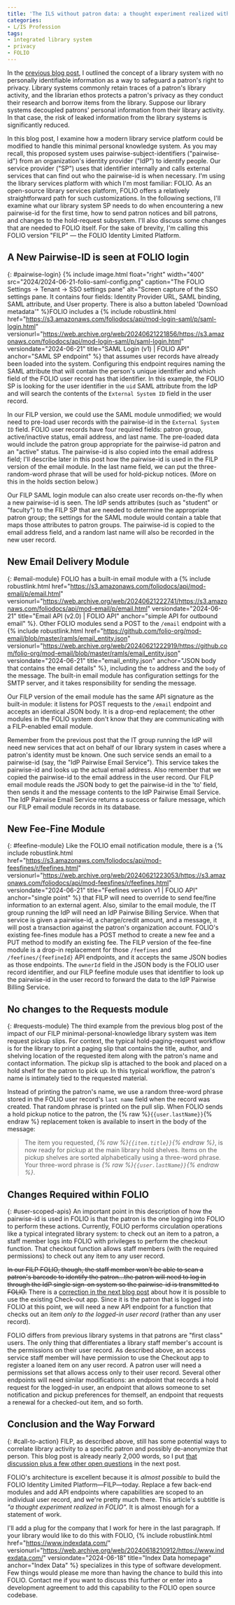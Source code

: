 ```yaml
---
title: 'The ILS without patron data: a thought experiment realized with FOLIO'
categories:
- L/IS Profession
tags:
- integrated library system
- privacy
- FOLIO
---
```


In the [previous blog post](https://dltj.org/article/ils-without-patron-data/), I outlined the concept of a library system with no personally identifiable information as a way to safeguard a patron's right to privacy. 
Library systems commonly retain traces of a patron's library activity, and the librarian ethos protects a patron's privacy as they conduct their research and borrow items from the library. 
Suppose our library systems decoupled patrons' personal information from their library activity. 
In that case, the risk of leaked information from the library systems is significantly reduced.

In this blog post, I examine how a modern library service platform could be modified to handle this minimal personal knowledge system. 
As you may recall, this proposed system uses pairwise-subject-identifiers ("pairwise-id") from an organization's identity provider ("IdP") to identify people. 
Our service provider ("SP") uses that identifier internally and calls external services that can find out who the pairwise-id is when necessary. 
I'm using the library services platform with which I'm most familiar: FOLIO. 
As an open-source library services platform, FOLIO offers a relatively straightforward path for such customizations. 
In the following sections, I'll examine what our library system SP needs to do when encountering a new pairwise-id for the first time, how to send patron notices and bill patrons, and changes to the hold-request subsystem. 
I'll also discuss some changes that are needed to FOLIO itself. 
For the sake of brevity, I'm calling this FOLIO version "FILP" — the FOLIO Identity Limited Platform.

## A New Pairwise-ID is seen at FOLIO login
{: #pairwise-login}
{% include image.html 
float="right"
width="400"
src="2024/2024-06-21-folio-saml-config.png"
caption="The FOLIO Settings → Tenant → SSO settings pane"
alt="Screen capture of the SSO settings pane. It contains four fields: Identity Provider URL, SAML binding, SAML attribute, and User property. There is also a button labeled 'Download metadata'"
%}FOLIO includes a {% include robustlink.html href="https://s3.amazonaws.com/foliodocs/api/mod-login-saml/p/saml-login.html" versionurl="https://web.archive.org/web/20240621221856/https://s3.amazonaws.com/foliodocs/api/mod-login-saml/p/saml-login.html" versiondate="2024-06-21" title="SAML Login (v1) | FOLIO API" anchor="SAML SP endpoint" %} that assumes user records have already been loaded into the system. 
Configuring this endpoint requires naming the SAML attribute that will contain the person's unique identifier and which field of the FOLIO user record has that identifier. 
In this example, the FOLIO SP is looking for the user identifier in the `uid` SAML attribute from the IdP and will search the contents of the `External System ID` field in the user record.

In our FILP version, we could use the SAML module unmodified; we would need to pre-load user records with the pairwise-id in the `External System ID` field. FOLIO user records have four required fields: patron group, active/inactive status, email address, and last name. 
The pre-loaded data would include the patron group appropriate for the pairwise-id patron and an "active" status. 
The pairwise-id is also copied into the email address field; I'll describe later in this post how the pairwise-id is used in the FILP version of the email module. 
In the last name field, we can put the three-random-word phrase that will be used for hold-pickup notices. 
(More on this in the holds section below.)

Our FILP SAML login module can also create user records on-the-fly when a new pairwise-id is seen. 
The IdP sends attributes (such as "student" or "faculty") to the FILP SP that are needed to determine the appropriate patron group; the settings for the SAML module would contain a table that maps those attributes to patron groups. 
The pairwise-id is copied to the email address field, and a random last name will also be recorded in the new user record.

## New Email Delivery Module
{: #email-module}
FOLIO has a built-in email module with a {% include robustlink.html href="https://s3.amazonaws.com/foliodocs/api/mod-email/p/email.html" versionurl="https://web.archive.org/web/20240621222741/https://s3.amazonaws.com/foliodocs/api/mod-email/p/email.html" versiondate="2024-06-21" title="Email API (v2.0) | FOLIO API" anchor="simple API for outbound email" %}. 
Other FOLIO modules send a POST to the `/email` endpoint with a {% include robustlink.html href="https://github.com/folio-org/mod-email/blob/master/ramls/email_entity.json" versionurl="https://web.archive.org/web/20240621222919/https://github.com/folio-org/mod-email/blob/master/ramls/email_entity.json" versiondate="2024-06-21" title="email_entity.json" anchor="JSON body that contains the email details" %}, including the `to` address and the `body` of the message. 
The built-in email module has configuration settings for the SMTP server, and it takes responsibility for sending the message.

Our FILP version of the email module has the same API signature as the built-in module: it listens for POST requests to the `/email` endpoint and accepts an identical JSON body. 
It is a drop-end replacement; the other modules in the FOLIO system don't know that they are communicating with a FILP-enabled email module. 

Remember from the previous post that the IT group running the IdP will need new services that act on behalf of our library system in cases where a patron's identity must be known. 
One such service sends an email to a pairwise-id (say, the "IdP Pairwise Email Service"). 
This service takes the pairwise-id and looks up the actual email address. 
Also remember that we copied the pairwise-id to the email address in the user record. 
Our FILP email module reads the JSON body to get the pairwise-id in the 'to' field, then sends it and the message contents to the IdP Pairwise Email Service. 
The IdP Pairwise Email Service returns a success or failure message, which our FILP email module records in its database.

## New Fee-Fine Module
{: #feefine-module}
Like the FOLIO email notification module, there is a {% include robustlink.html href="https://s3.amazonaws.com/foliodocs/api/mod-feesfines/r/feefines.html" versionurl="https://web.archive.org/web/20240621223053/https://s3.amazonaws.com/foliodocs/api/mod-feesfines/r/feefines.html" versiondate="2024-06-21" title="Feefines version v1 | FOLIO API" anchor="single point" %} that FILP will need to override to send fee/fine information to an external agent. 
Also, similar to the email module, the IT group running the IdP will need an IdP Pairwise Billing Service. 
When that service is given a pairwise-id, a charge/credit amount, and a message, it will post a transaction against the patron's organization account. 
FOLIO's existing fee-fines module has a POST method to create a new fee and a PUT method to modify an existing fee. 
The FILP version of the fee-fine module is a drop-in replacement for those `/feefines` and `/feefines/{feefineId}` API endpoints, and it accepts the same JSON bodies as those endpoints. 
The `ownerId` field in the JSON body is the FOLIO user record identifier, and our FILP feefine module uses that identifier to look up the pairwise-id in the user record to forward the data to the IdP Pairwise Billing Service.

## No changes to the Requests module
{: #requests-module}
The third example from the previous blog post of the impact of our FILP minimal-personal-knowledge library system was item request pickup slips. 
For context, the typical hold-paging-request workflow is for the library to print a paging slip that contains the title, author, and shelving location of the requested item along with the patron's name and contact information. 
The pickup slip is attached to the book and placed on a hold shelf for the patron to pick up. 
In this typical workflow, the patron's name is intimately tied to the requested material.

Instead of printing the patron's name, we use a random three-word phrase stored in the FOLIO user record's `last name` field when the record was created. 
That random phrase is printed on the pull slip. 
When FOLIO sends a hold pickup notice to the patron, the {% raw %}`{{user.lastName}}`{% endraw %} replacement token is available to insert in the body of the message:

> The item you requested, _{% raw %}`{{item.title}}`{% endraw %}_, is now ready for pickup at the main library hold shelves. Items on the pickup shelves are sorted alphabetically using a three-word phrase. Your three-word phrase is _{% raw %}`{{user.lastName}}`{% endraw %}_.

## Changes Required within FOLIO
{: #user-scoped-apis}
An important point in this description of how the pairwise-id is used in FOLIO is that the patron is the one logging into FOLIO to perform these actions. 
Currently, FOLIO performs circulation operations like a typical integrated library system: to check out an item to a patron, a staff member logs into FOLIO with privileges to perform the checkout function. 
That checkout function allows staff members (with the required permissions) to check out any item to any user record. 

~~In our FILP FOLIO, though, the staff member won't be able to scan a patron's barcode to identify the patron...the patron will need to log in through the IdP single sign-on system so the pairwise-id is transmitted to FOLIO.~~ There is a [correction in the next blog post](https://dltj.org/article/ils-without-patron-data-details/#staff-checkout-correction) about how it is possible to use the existing Check-out app.
Since it is the patron that is logged into FOLIO at this point, we will need a new API endpoint for a function that checks out an item _only to the logged-in user record_ (rather than any user record).

FOLIO differs from previous library systems in that patrons are "first class" users. 
The only thing that differentiates a library staff member's account is the permissions on their user record. 
As described above, an access service staff member will have permission to use the Checkout app to register a loaned item on any user record. 
A patron user will need a permissions set that allows access only to their user record. 
Several other endpoints will need similar modifications: an endpoint that records a hold request for the logged-in user, an endpoint that allows someone to set notification and pickup preferences for themself, an endpoint that requests a renewal for a checked-out item, and so forth.

## Conclusion and the Way Forward
{: #call-to-action}
FILP, as described above, still has some potential ways to correlate library activity to a specific patron and possibly de-anonymize that person. 
This blog post is already nearly 2,000 words, so I put [that discussion plus a few other open questions](https://dltj.org/article/ils-without-patron-data-details/) in the next post.

FOLIO's architecture is excellent because it is _almost possible_ to build the FOLIO Identity Limited Platform—FILP—today. 
Replace a few back-end modules and add API endpoints where capabilities are scoped to an individual user record, and we're pretty much there. 
This article's subtitle is _"a thought experiment realized in FOLIO"._ 
It is almost enough for a statement of work.

I'll add a plug for the company that I work for here in the last paragraph. 
If your library would like to do this with FOLIO, {% include robustlink.html href="https://www.indexdata.com/" versionurl="https://web.archive.org/web/20240618210912/https://www.indexdata.com/" versiondate="2024-06-18" title="Index Data homepage" anchor="Index Data" %} specializes in this type of software development. 
Few things would please me more than having the chance to build this into FOLIO. 
Contact me if you want to discuss this further or enter into a development agreement to add this capability to the FOLIO open source codebase.
